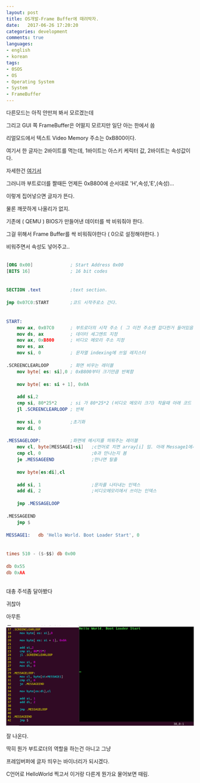 ```yaml
---
layout: post
title: OS개발-Frame Buffer에 때려박자.	
date:   2017-06-26 17:20:20		
categories: development
comments: true
languages:
- english
- korean
tags:
- 0SOS
- OS
- Operating System
- System
- FrameBuffer
---		
```



다른모드는 아직 안만져 봐서 모르겠는데

그리고 GUI 쪽 FrameBuffer은 어떨지 모르지만 일단 아는 한에서 씀

리얼모드에서 텍스트 Video Memory 주소는 0xB800이다. 

여기서 한 글자는 2바이트를 먹는데, 1바이트는 아스키 케릭터 값, 2바이트는 속성값이다.

자세한건 [여기서](https://en.wikipedia.org/wiki/VGA-compatible_text_mode)

그러니까 부트로더를 짤때든 언제든 0xB800에 순서대로 'H',속성,'E',(속성)...

이렇게 집어넣으면 글자가 뜬다.

물론 깨끗하게 나올리가 없지.

기존에 ( QEMU ) BIOS가 만들어낸 데이터를 싹 비워줘야 한다.

그걸 위해서 Frame Buffer를 싹 비워줘야한다 ( 0으로 설정해야한다. )

비워주면서 속성도 넣어주고..

```nasm

[ORG 0x00]              ; Start Address 0x00
[BITS 16]               ; 16 bit codes


SECTION .text           ;text section.

jmp 0x07C0:START        ;코드 시작주로소 간다.


START:
	mov ax, 0x07C0      ; 부트로더의 시작 주소 ( 그 이전 주소엔 잡다한거 들어있음.)
	mov ds, ax          ; 데이터 세그멘트 지정
	mov ax, 0xB800      ; 비디오 메모리 주소 지정
	mov es, ax
	mov si, 0           ; 문자열 indexing에 쓰일 레지스터
	
.SCREENCLEARLOOP        ; 화면 비우는 레이블
	mov byte[ es: si],0 ; 0xB800부터 크기만큼 반복함

	mov byte[ es: si + 1], 0x0A

	add si,2
	cmp si, 80*25*2     ; si 가 80*25*2 (비디오 메모리 크기) 작을때 아래 코드 실행
	jl .SCREENCLEARLOOP ; 반복

	mov si, 0           ;초기화
	mov di, 0

.MESSAGELOOP:           ;화면에 메시지를 띄워주는 레이블
	mov cl, byte[MESSAGE1+si]   ;c언어로 치면 array[i] 임. 아래 Message1에서 하나하나씩
	cmp cl, 0                   ;0과 만나는지 봄
	je .MESSAGEEND              ;만나면 탈출

	mov byte[es:di],cl
	
	add si, 1                   ;문자를 나타내는 인덱스
	add di, 2                   ;비디오메모리에서 쓰이는 인덱스

	jmp .MESSAGELOOP

.MESSAGEEND
	jmp $

MESSAGE1:	db 'Hello World. Boot Loader Start', 0 


times 510 - ($-$$) db 0x00

db 0x55
db 0xAA



```


대충 주석좀 달아봤다

귀찮아


아무튼 

![HELLO](/uploads/2017-06-26/OS/HelloWorld.png)


잘 나온다.

딱히 뭔가 부트로더의 역할을 하는건 아니고 그냥

프레임버퍼에 글자 띄우는 바이너리가 되시겠다.

C언어로 HelloWorld 찍고서 이거랑 다른게 뭔가요 물어보면 때림.


